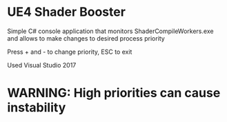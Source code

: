 # UE4 Shader Booster
Simple C# console application that monitors ShaderCompileWorkers.exe and allows to make changes to desired process priority

Press + and - to change priority, ESC to exit

Used Visual Studio 2017

# WARNING: High priorities can cause instability
